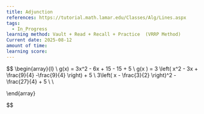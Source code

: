 ```yaml
---
title: Adjunction
references: https://tutorial.math.lamar.edu/Classes/Alg/Lines.aspx
tags:
  - In_Progress
learning method: Vault + Read + Recall + Practice  (VRRP Method)
Current date: 2025-08-12
amount of time: 
learning score:
---
```


$$
\begin{array}{l}  \\
g(x)  = 3x^2 - 6x +  15 - 15   + 5    \\
g(x )   =  3 \left( x^2 - 3x +  \frac{9}{4}  -\frac{9}{4} \right) +  5   \\
3\left( x - \frac{3}{2} \right)^2    -  \frac{27}{4} +  5   \\
 \\

\end{array}

$$
